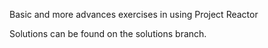 Basic and more advances exercises in using Project Reactor

Solutions can be found on the solutions branch.